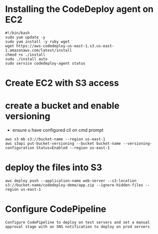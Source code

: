 
# Installing the CodeDeploy agent on EC2
```
#!/bin/bash
sudo yum update -y
sudo yum install -y ruby wget
wget https://aws-codedeploy-us-east-1.s3.us-east-1.amazonaws.com/latest/install
chmod +x ./install
sudo ./install auto
sudo service codedeploy-agent status
```
# Create EC2 with S3 access




# create a bucket and enable versioning
- ensure u have configured cli on cmd prompt
```
aws s3 mb s3://bucket-name --region us-east-1 
aws s3api put-bucket-versioning --bucket bucket-name --versioning-configuration Status=Enabled --region us-east-1  
```

# deploy the files into S3
```
aws deploy push --application-name web-server --s3-location s3://bucket-name/codedeploy-demo/app.zip --ignore-hidden-files --region us-east-1 
```
# Configure CodePipeline
```
Configure CodePipeline to deploy on test servers and set a manual approval stage with an SNS notification to deploy on prod servers
```
